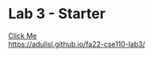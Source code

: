# Lab 3 - Starter
[Click Me](https://adulisl.github.io/fa22-cse110-lab3/) <br />
https://adulisl.github.io/fa22-cse110-lab3/
